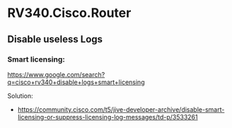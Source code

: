 # RV340.Cisco.Router

## Disable useless Logs
### Smart licensing:
https://www.google.com/search?q=cisco+rv340+disable+logs+smart+licensing

Solution:
- https://community.cisco.com/t5/jive-developer-archive/disable-smart-licensing-or-suppress-licensing-log-messages/td-p/3533261

